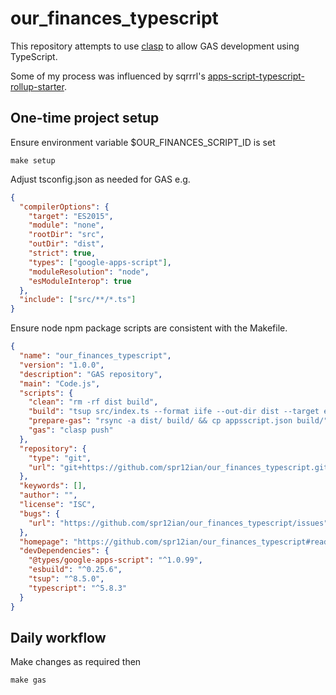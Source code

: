 # our_finances_typescript

This repository attempts to use [clasp](https://github.com/google/clasp) to allow
GAS development using TypeScript.

Some of my process was influenced by sqrrrl's
[apps-script-typescript-rollup-starter](https://github.com/sqrrrl/apps-script-typescript-rollup-starter).

## One-time project setup

Ensure environment variable $OUR_FINANCES_SCRIPT_ID is set

`make setup`

Adjust tsconfig.json as needed for GAS e.g.

```json
{
  "compilerOptions": {
    "target": "ES2015",
    "module": "none",
    "rootDir": "src",
    "outDir": "dist",
    "strict": true,
    "types": ["google-apps-script"],
    "moduleResolution": "node",
    "esModuleInterop": true
  },
  "include": ["src/**/*.ts"]
}
```

Ensure node npm package scripts are consistent with the Makefile.

```json
{
  "name": "our_finances_typescript",
  "version": "1.0.0",
  "description": "GAS repository",
  "main": "Code.js",
  "scripts": {
    "clean": "rm -rf dist build",
    "build": "tsup src/index.ts --format iife --out-dir dist --target es2015 --no-treeshake",
    "prepare-gas": "rsync -a dist/ build/ && cp appsscript.json build/",
    "gas": "clasp push"
  },
  "repository": {
    "type": "git",
    "url": "git+https://github.com/spr12ian/our_finances_typescript.git"
  },
  "keywords": [],
  "author": "",
  "license": "ISC",
  "bugs": {
    "url": "https://github.com/spr12ian/our_finances_typescript/issues"
  },
  "homepage": "https://github.com/spr12ian/our_finances_typescript#readme",
  "devDependencies": {
    "@types/google-apps-script": "^1.0.99",
    "esbuild": "^0.25.6",
    "tsup": "^8.5.0",
    "typescript": "^5.8.3"
  }
}
```

## Daily workflow

Make changes as required then

`make gas`
